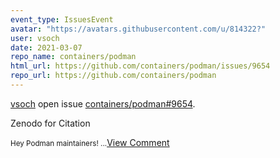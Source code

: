 ```yaml
---
event_type: IssuesEvent
avatar: "https://avatars.githubusercontent.com/u/814322?"
user: vsoch
date: 2021-03-07
repo_name: containers/podman
html_url: https://github.com/containers/podman/issues/9654
repo_url: https://github.com/containers/podman
---
```


<a href='https://github.com/vsoch' target='_blank'>vsoch</a> open issue <a href='https://github.com/containers/podman/issues/9654' target='_blank'>containers/podman#9654</a>.

<p>Zenodo for Citation</p><small>Hey Podman maintainers!...</small><a href='https://github.com/containers/podman/issues/9654' target='_blank'>View Comment</a>